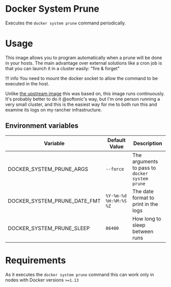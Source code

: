 # Docker System Prune

Executes the `docker system prune` command periodically.

# Usage

This image allows you to program automatically when a prune will be done in your hosts. The main advantage over external solutions like a cron job is that you can launch it in a cluster easily: "fire & forget"

!!! info
         You need to mount the docker socket to allow the command to be executed in the host.

Unlike [the upstream image](/softonic/docker-system-prune) this was based on, this image runs continuously. It's probably better to do it @softonic's way, but I'm one person running a very small cluster, and this is the easiest way for me to both run this and examine its logs on my rancher infrastructure.

## Environment variables

| Variable | Default Value | Description |
|----------|---------------|-------------|
| DOCKER_SYSTEM_PRUNE_ARGS | `--force` | The arguments to pass to `docker system prune` |
| DOCKER_SYSTEM_PRUNE_DATE_FMT | `%Y-%m-%d %H:%M:%S %Z` | The date format to print in the logs |
| DOCKER_SYSTEM_PRUNE_SLEEP | `86400` | How long to sleep between runs |

# Requirements

As it executes the `docker system prune` command this can work only in nodes with Docker versions `>=1.13`
